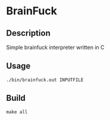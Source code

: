 # BrainFuck

## Description

Simple brainfuck interpreter written in C

## Usage

~~~
./bin/brainfuck.out INPUTFILE
~~~

## Build

~~~
make all
~~~
